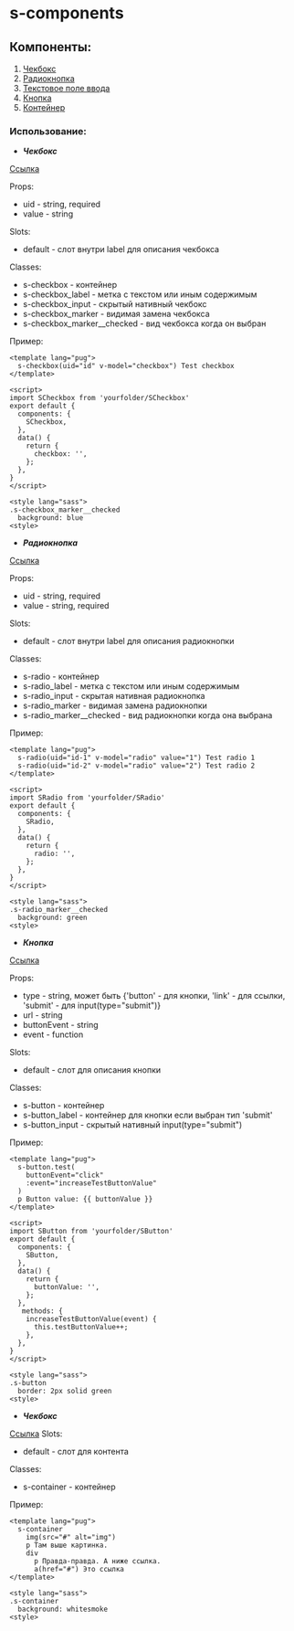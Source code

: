 # s-components

## Компоненты:
1. [Чекбокс](#checkbox)
2. [Радиокнопка](#radio)
3. [Текстовое поле ввода](#textfield)
4. [Кнопка](#button)
5. [Контейнер](#container)

### Использование:
* ***<a name="checkbox">Чекбокс</a>***

[Ссылка](./src/components/SCheckbox.vue)

Props:
- uid - string, required
- value - string
  
Slots:
- default - слот внутри label для описания чекбокса
  
Classes:
- s-checkbox - контейнер
- s-checkbox_label - метка с текстом или иным содержимым
- s-checkbox_input - скрытый нативный чекбокс
- s-checkbox_marker - видимая замена чекбокса
- s-checkbox_marker__checked - вид чекбокса когда он выбран

Пример:
```
<template lang="pug">
  s-checkbox(uid="id" v-model="checkbox") Test checkbox
</template>

<script>
import SCheckbox from 'yourfolder/SCheckbox'
export default {
  components: {
    SCheckbox,
  },
  data() {
    return {
      checkbox: '',
    };
  },
}
</script>

<style lang="sass">
.s-checkbox_marker__checked
  background: blue
<style>
```

* ***<a name="radio">Радиокнопка</a>***

[Ссылка](./src/components/SRadio.vue)

Props:
- uid - string, required
- value - string, required
  
Slots:
- default - слот внутри label для описания радиокнопки
  
Classes:
- s-radio - контейнер
- s-radio_label - метка с текстом или иным содержимым
- s-radio_input - скрытая нативная радиокнопка
- s-radio_marker - видимая замена радиокнопки
- s-radio_marker__checked - вид радиокнопки когда она выбрана

Пример:
```
<template lang="pug">
  s-radio(uid="id-1" v-model="radio" value="1") Test radio 1
  s-radio(uid="id-2" v-model="radio" value="2") Test radio 2
</template>

<script>
import SRadio from 'yourfolder/SRadio'
export default {
  components: {
    SRadio,
  },
  data() {
    return {
      radio: '',
    };
  },
}
</script>

<style lang="sass">
.s-radio_marker__checked
  background: green
<style>
```

* ***<a name="button">Кнопка</a>***

[Ссылка](./src/components/SButton.vue)

Props:
- type - string, может быть {'button' - для кнопки, 'link' - для ссылки, 'submit' - для input(type="submit")}
- url - string
- buttonEvent - string
- event - function
  
Slots:
- default - слот для описания кнопки
  
Classes:
- s-button - контейнер
- s-button_label - контейнер для кнопки если выбран тип 'submit'
- s-button_input - скрытый нативный input(type="submit")

Пример:
```
<template lang="pug">
  s-button.test(
    buttonEvent="click"
    :event="increaseTestButtonValue"
  )
  p Button value: {{ buttonValue }}
</template>

<script>
import SButton from 'yourfolder/SButton'
export default {
  components: {
    SButton,
  },
  data() {
    return {
      buttonValue: '',
    };
  },
   methods: {
    increaseTestButtonValue(event) {
      this.testButtonValue++;
    },
  },
}
</script>

<style lang="sass">
.s-button
  border: 2px solid green
<style>
```

* ***<a name="container">Чекбокс</a>***

[Ссылка](./src/components/SContainer.vue)
Slots:
- default - слот для контента
  
Classes:
- s-container - контейнер

Пример:
```
<template lang="pug">
  s-container
    img(src="#" alt="img")
    p Там выше картинка.
    div
      p Правда-правда. А ниже ссылка.
      a(href="#") Это ссылка
</template>

<style lang="sass">
.s-container
  background: whitesmoke
<style>
```
